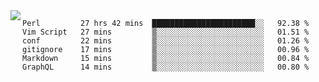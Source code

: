 

<a href="https://github.com/anuraghazra/github-readme-stats">
  <img align="left" src="https://github-readme-stats.vercel.app/api?username=kfly8&count_private=true&show_icons=true&theme=calm" />
</a>


<!--START_SECTION:waka-->

```text
Perl         27 hrs 42 mins  ███████████████████████░░   92.38 %
Vim Script   27 mins         ▒░░░░░░░░░░░░░░░░░░░░░░░░   01.51 %
conf         22 mins         ▒░░░░░░░░░░░░░░░░░░░░░░░░   01.26 %
gitignore    17 mins         ▒░░░░░░░░░░░░░░░░░░░░░░░░   00.96 %
Markdown     15 mins         ▒░░░░░░░░░░░░░░░░░░░░░░░░   00.84 %
GraphQL      14 mins         ▒░░░░░░░░░░░░░░░░░░░░░░░░   00.80 %
```

<!--END_SECTION:waka-->
